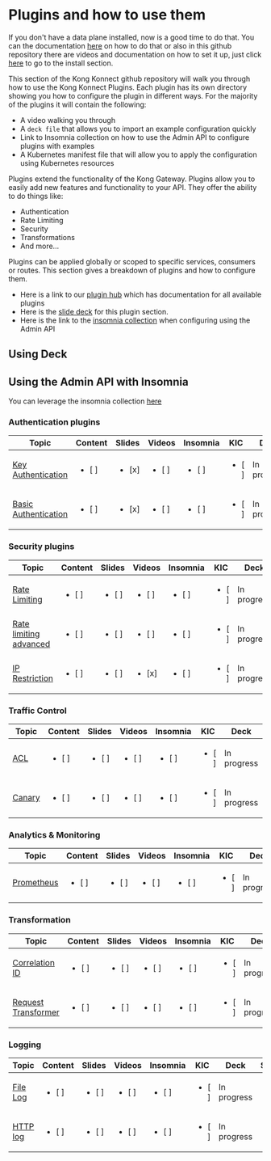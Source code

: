 # Plugins and how to use them

If you don't have a data plane installed, now is a good time to do that. You can the documentation [here](https://docs.konghq.com/konnect/gateway-manager/data-plane-nodes) on how to do that or also in this github repository there are videos and documentation on how to set it up, just click [here](../install/) to go to the install section.

This section of the Kong Konnect github repository will walk you through how to use the Kong Konnect Plugins.
Each plugin has its own directory showing you how to configure the plugin in different ways. For the majority of the plugins it will contain the following:

- A video walking you through
- A `deck file` that allows you to import an example configuration quickly
- Link to Insomnia collection on how to use the Admin API to configure plugins with examples
- A Kubernetes manifest file that will allow you to apply the configuration using Kubernetes resources

Plugins extend the functionality of the Kong Gateway. Plugins allow you to easily add new features and functionality to your API. They offer the ability to do things like: 

- Authentication
- Rate Limiting
- Security
- Transformations
- And more…

Plugins can be applied globally or scoped to specific services, consumers or routes. This section gives a breakdown of plugins and how to configure them. 

- Here is a link to our [plugin hub](https://docs.konghq.com/hub/) which has documentation for all available plugins
- Here is the [slide deck](https://docs.google.com/presentation/d/1Rl_bCmI0dSlw-ydvprb3UkZCFhllkkorwwOGqHc5At4/edit?usp=sharing) for this plugin section.
- Here is the link to the [insomnia collection](https://github.com/irishtek-solutions/kong-konnect-inso) when configuring using the Admin API

## Using Deck

## Using the Admin API with Insomnia

You can leverage the insomnia collection [here](https://github.com/irishtek-solutions/kong-konnect-inso)
<!--
[![Using Insomnia](./images/activate.png)](https://youtu.be/ "First [PLUGIN NAME]")
-->

### Authentication plugins

| Topic           | Content       | Slides        | Videos         | Insomnia       | KIC           | Deck           |Status         |
|-----------------|---------------|---------------|----------------|----------------|---------------|----------------|---------------|
| [Key Authentication](./authentication/key-authentication/) | <ul><li>  [ ]  </li>  |  <ul><li>  [x]  </li>  | <ul><li>  [ ]  </li>     | <ul><li>  [ ]  </li>   | <ul><li>  [ ]  </li>   |In progress
| [Basic Authentication](./authentication/basic-authentication/) | <ul><li>  [ ]  </li>     | <ul><li>  [x]  </li>  | <ul><li>  [ ]  </li>   | <ul><li>  [ ]  </li>   | <ul><li>  [ ]  </li>   | In progress

### Security plugins

| Topic           | Content       | Slides        | Videos         |Insomnia        | KIC           |Deck           | Status         |
|-----------------|---------------|---------------|----------------|----------------|---------------|---------------|----------------|
| [Rate Limiting](./security/rate-limiting/) | <ul><li>  [ ]  </li>     | <ul><li>  [ ]  </li>     |  <ul><li>  [ ]  </li>  | <ul><li>  [ ]  </li>     | <ul><li>  [ ]  </li>   | In progress
| [Rate limiting advanced](./security/rate-limiting-adv/) | <ul><li>  [ ]  </li>     | <ul><li>  [ ]  </li>     |  <ul><li>  [ ]  </li>  | <ul><li>  [ ]  </li>     | <ul><li>  [ ]  </li>   | In progress
| [IP Restriction](./security/ip-restriction/) | <ul><li>  [ ]  </li>     | <ul><li>  [ ]  </li>     | <ul><li>  [x]  </li>| <ul><li>  [ ]  </li>     | <ul><li>  [ ]  </li>   | In progress

### Traffic Control

| Topic           | Content       | Slides        | Videos         | Insomnia       | KIC            |Deck           |Status         |
|-----------------|---------------|---------------|----------------|----------------|----------------|---------------|---------------|
| [ACL](./traffic-control/acl/) | <ul><li>  [ ]  </li>     | <ul><li>  [ ]  </li>     | <ul><li>  [ ]  </li>     |  <ul><li>  [ ]  </li>  |<ul><li>  [ ]  </li>   | In progress
| [Canary](./traffic-control/canary/) | <ul><li>  [ ]  </li>     | <ul><li>  [ ]  </li>     |  <ul><li>  [ ]  </li>  | <ul><li>  [ ]  </li>     |<ul><li>  [ ]  </li>   | In progress


### Analytics & Monitoring

| Topic           | Content       | Slides        | Videos         | Insomnia       | KIC            |Deck           |Status         |
|-----------------|---------------|---------------|----------------|----------------|----------------|---------------|---------------|
| [Prometheus](./analytics-monitoring/prometheus/) | <ul><li>  [ ]  </li>     | <ul><li>  [ ]  </li>     |  <ul><li>  [ ]  </li>  | <ul><li>  [ ]  </li>     |<ul><li>  [ ]  </li>   | In progress

### Transformation

| Topic           | Content       | Slides        | Videos         | Insomnia       | KIC            |Deck           |Status         |
|-----------------|---------------|---------------|----------------|----------------|----------------|---------------|---------------|
| [Correlation ID](./transformation/correlation-id/) | <ul><li>  [ ]  </li>     | <ul><li>  [ ]  </li>     |  <ul><li>  [ ]  </li>  |<ul><li>  [ ]  </li>     | <ul><li>  [ ]  </li>   | In progress
| [Request Transformer](./transformation/req-transformer/) | <ul><li>  [ ]  </li>     | <ul><li>  [ ]  </li>     |  <ul><li>  [ ]  </li>  | <ul><li>  [ ]  </li>     | <ul><li>  [ ]  </li>   | In progress

### Logging

| Topic           | Content       | Slides        | Videos         | Insomnia       | KIC            |Deck           | Status         |
|-----------------|---------------|---------------|----------------|----------------|----------------|---------------|----------------|
| [File Log](./logging/file-log/) | <ul><li>  [ ]  </li>     | <ul><li>  [ ]  </li>     | <ul><li>  [ ]  </li>     |  <ul><li>  [ ]  </li>  |<ul><li>  [ ]  </li>   | In progress
| [HTTP log](./logging/http-log/) | <ul><li>  [ ]  </li>     | <ul><li>  [ ]  </li>     |  <ul><li>  [ ]  </li>  | <ul><li>  [ ]  </li>     | <ul><li>  [ ]  </li>   | In progress